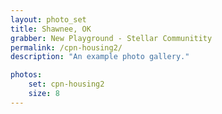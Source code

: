 ```yaml
---
layout: photo_set
title: Shawnee, OK
grabber: New Playground - Stellar Communitity
permalink: /cpn-housing2/
description: "An example photo gallery."

photos:
    set: cpn-housing2
    size: 8
---
```

